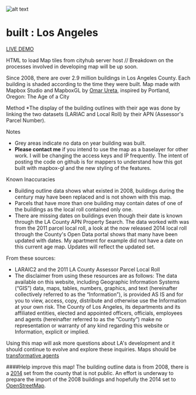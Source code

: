 ![alt text](https://github.com/cityhubla/LA_Building_Age/blob/master/images/builtla_cover.png)
# built : Los Angeles

[LIVE DEMO](http://cityhubla.github.io/LA_Building_Age/)

HTML to load Map tiles from cityhub server host // Breakdown on the processes involved in developing map will be up soon.

Since 2008, there are over 2.9 million buildings in Los Angeles County. 
Each building is shaded according to the time they were built. 
Map made with Mapbox Studio and MapboxGL by [Omar Ureta](http://www.theworks.la), inspired by Portland, Oregon: The Age of a City

Method
*The display of the building outlines with their age was done by linking the two datasets (LARIAC and Local Roll) by their APN (Assessor's Parcel Number).

Notes

 * Grey areas indicate no data on year building was built.
 * <b>Please contact me</b> if you intend to use the map as a baselayer for other work. I will be changing the access keys and IP frequently. The intent of posting the code on github is for mappers to understand how this got built with mapbox-gl and the new styling of the features.
 
Known Inaccuracies
* Building outline data shows what existed in 2008, buildings during the century may have been replaced and is not shown with this map.
* Parcels that have more than one building may contain dates of one of the buildings as the local roll contained only one.
* There are missing dates on buildings even though their date is known through the LA County APN Property Search. The data worked with was from the 2011 parcel local roll, a look at the now released 2014 local roll through the County's Open Data portal shows that many have been updated with dates. My apartment for example did not have a date on this current age map. Updates will reflect the updated set.

From these sources:

  * LARAIC2 and the 2011 LA County Assessor Parcel Local Roll
  * The disclaimer from using these resources are as follows: The data available on this website, including Geographic Information Systems (“GIS”) data, maps, tables, numbers, graphics, and text (hereinafter collectively referred to as the “Information”), is provided AS IS and for you to view, access, copy, distribute and otherwise use the Information at your own risk. The County of Los Angeles, its departments and its affiliated entities, elected and appointed officers, officials, employees and agents (hereinafter referred to as the “County”) make no representation or warranty of any kind regarding this website or Information, explicit or implied.
 
Using this map will ask more questions about LA's development and it should continue to evolve and explore these inquiries. Maps should be [transformative agents](http://www.thepolisblog.org/2010/03/mapping-as-transformative-agent-in.html)

####Help improve this map! The building outline data is from 2008, there is a [2014](http://egis3.lacounty.gov/dataportal/2014/10/16/countywide-building-outlines-2014/) set from the county that is not public. An effort is underway to prepare the import of the 2008 buildings and hopefully the 2014 set to [OpenStreetMap](https://github.com/osmlab/labuildings).
